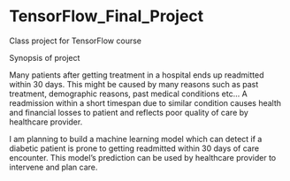 # TensorFlow_Final_Project
Class project for TensorFlow course

Synopsis of project

Many patients after getting treatment in a hospital ends up readmitted within 30 days. This might be caused by many reasons such as past treatment, demographic reasons, past medical conditions etc… A readmission within a short timespan due to similar condition causes health and financial losses to patient and reflects poor quality of care by healthcare provider.

I am planning to build a machine learning model which can detect if a diabetic patient is prone to getting readmitted within 30 days of care encounter. This model’s prediction can be used by healthcare provider to intervene and plan care.
